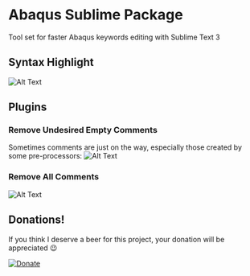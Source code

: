 # Abaqus Sublime Package
Tool set for faster Abaqus keywords editing with Sublime Text 3
## Syntax Highlight
![Alt Text](https://raw.githubusercontent.com/SenhorLucas/AbaqusSublimePackage/master/images/syntax_highlight.gif)
## Plugins
### Remove Undesired Empty Comments
Sometimes comments are just on the way, especially those created by some pre-processors:
![Alt Text](https://raw.githubusercontent.com/SenhorLucas/AbaqusSublimePackage/master/images/remove_empty.gif)
### Remove All Comments
![Alt Text](https://raw.githubusercontent.com/SenhorLucas/AbaqusSublimePackage/master/images/remove_all.gif)


## Donations!

If you think I deserve a beer for this project, your donation will be appreciated :wink:

[![Donate](https://www.paypalobjects.com/en_US/SE/i/btn/btn_donateCC_LG.gif)](https://www.paypal.com/cgi-bin/webscr?cmd=_s-xclick&hosted_button_id=GGQCVPM29KL9Q)
